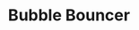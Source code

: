 ---
cover: "../Visuals/Bubble-Bouncer/thumbnail.png"
coverAlt: ""
description: Game I made in 3 days for a game jam. Bounce on bubbles while avoiding obstacles to get a high score.
order: 7
slug: bubble-bouncer
title: Bubble Bouncer
tags:
- Godot
- GameDev
- Game Jam
---